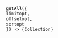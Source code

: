 <div class="method">
    <code>
        <strong>getAll</strong>({
        <span class="prop">limit</span><span class="optional" title="optional">opt</span>, 
        <span class="prop">offset</span><span class="optional" title="optional">opt</span>, 
        <span class="prop">sort</span><span class="optional" title="optional">opt</span>
        }) -> <span class="return">{Collection}</span>
    </code>
</div>
